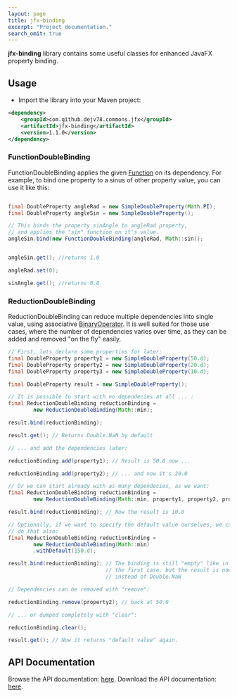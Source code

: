 ```yaml
---
layout: page
title: jfx-binding
excerpt: "Project documentation."
search_omit: true
---
```


**jfx-binding** library contains some useful classes for enhanced JavaFX property binding.

## Usage

* Import the library into your Maven project:

~~~ xml
<dependency>
    <groupId>com.github.dejv78.commons.jfx</groupId>
    <artifactId>jfx-binding</artifactId>
    <version>1.1.0</version>
</dependency>
~~~



### FunctionDoubleBinding

FunctionDoubleBinding applies the given [Function](https://docs.oracle.com/javase/8/docs/api/java/util/function/Function.html) on its dependency.
For example, to bind one property to a sinus of other property value, you can use it like this:

~~~ java

final DoubleProperty angleRad = new SimpleDoubleProperty(Math.PI);
final DoubleProperty angleSin = new SimpleDoubleProperty();

// This binds the property sinAngle to angleRad property, 
// and applies the "sin" function on it's value.
angleSin.bind(new FunctionDoubleBinding(angleRad, Math::sin));


angleSin.get(); //returns 1.0

angleRad.set(0);

sinAngle.get(); //returns 0.0

~~~



### ReductionDoubleBinding

ReductionDoubleBinding can reduce multiple dependencies into single value, using associative [BinaryOperator](https://docs.oracle.com/javase/8/docs/api/java/util/function/BinaryOperator.html). 
It is well suited for those use cases, where the number of dependencies varies over time, as they can be added and removed "on the fly" easily.

~~~ java
// First, lets declare some properties for later:
final DoubleProperty property1 = new SimpleDoubleProperty(50.d);
final DoubleProperty property2 = new SimpleDoubleProperty(20.d);
final DoubleProperty property3 = new SimpleDoubleProperty(10.d);

final DoubleProperty result = new SimpleDoubleProperty();
~~~

~~~ java
// It is possible to start with no dependecies at all ... :
final ReductionDoubleBinding reductionBinding =  
        new ReductionDoubleBinding(Math::min);

result.bind(reductionBinding);

result.get(); // Returns Double.NaN by default

// ... and add the dependencies later:

reductionBinding.add(property1); // Result is 50.0 now ...

reductionBinding.add(property2); // ... and now it's 20.0
~~~

~~~ java
// Or we can start already with as many dependecies, as we want:
final ReductionDoubleBinding reductionBinding =  
        new ReductionDoubleBinding(Math::min, property1, property2, property3);

result.bind(reductionBinding); // Now the result is 10.0
~~~

~~~ java
// Optionally, if we want to specify the default value ourselves, we can 
// do that also:
final ReductionDoubleBinding reductionBinding =  
        new ReductionDoubleBinding(Math::min)
        .withDefault(150.d);

result.bind(reductionBinding); // The binding is still "empty" like in 
                               // the first case, but the result is now 150.0
                               // instead of Double.NaN
~~~

~~~ java
// Dependencies can be removed with "remove":

reductionBinding.remove(property2); // back at 50.0

// ... or dumped completely with "clear":

reductionBinding.clear();

result.get(); // Now it returns "default value" again.
~~~

## API Documentation
Browse the API documentation: [here](/apidocs/config/index.html).
Download the API documentation: [here]().
